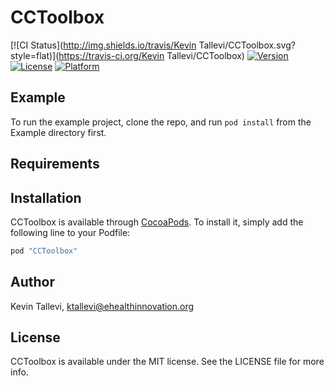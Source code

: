 # CCToolbox

[![CI Status](http://img.shields.io/travis/Kevin Tallevi/CCToolbox.svg?style=flat)](https://travis-ci.org/Kevin Tallevi/CCToolbox)
[![Version](https://img.shields.io/cocoapods/v/CCToolbox.svg?style=flat)](http://cocoapods.org/pods/CCToolbox)
[![License](https://img.shields.io/cocoapods/l/CCToolbox.svg?style=flat)](http://cocoapods.org/pods/CCToolbox)
[![Platform](https://img.shields.io/cocoapods/p/CCToolbox.svg?style=flat)](http://cocoapods.org/pods/CCToolbox)

## Example

To run the example project, clone the repo, and run `pod install` from the Example directory first.

## Requirements

## Installation

CCToolbox is available through [CocoaPods](http://cocoapods.org). To install
it, simply add the following line to your Podfile:

```ruby
pod "CCToolbox"
```

## Author

Kevin Tallevi, ktallevi@ehealthinnovation.org

## License

CCToolbox is available under the MIT license. See the LICENSE file for more info.
